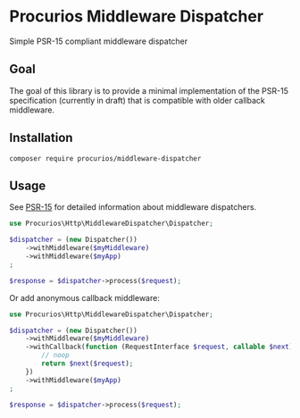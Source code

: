 # Procurios Middleware Dispatcher
Simple PSR-15 compliant middleware dispatcher

## Goal
The goal of this library is to provide a minimal implementation of the PSR-15 specification (currently in draft) that is compatible with older callback middleware.

## Installation
```
composer require procurios/middleware-dispatcher
```

## Usage
See [PSR-15](https://github.com/php-fig/fig-standards/blob/master/proposed/http-middleware/middleware.md) for detailed information about middleware dispatchers.

```php
use Procurios\Http\MiddlewareDispatcher\Dispatcher;

$dispatcher = (new Dispatcher())
    ->withMiddleware($myMiddleware)
    ->withMiddleware($myApp)
;

$response = $dispatcher->process($request);
```

Or add anonymous callback middleware:

```php
use Procurios\Http\MiddlewareDispatcher\Dispatcher;

$dispatcher = (new Dispatcher())
    ->withMiddleware($myMiddleware)
    ->withCallback(function (RequestInterface $request, callable $next) {
        // noop
        return $next($request);
    })
    ->withMiddleware($myApp)
;

$response = $dispatcher->process($request);
```

